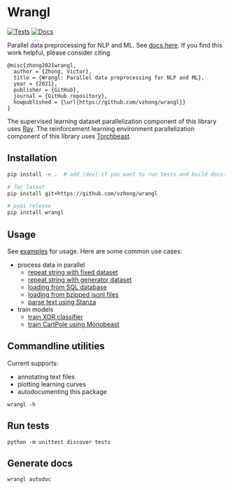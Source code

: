# Wrangl

[![Tests](https://github.com/vzhong/wrangl/actions/workflows/tests.yml/badge.svg)](https://github.com/vzhong/wrangl/actions/workflows/tests.yml)
[![Docs](https://github.com/vzhong/wrangl/actions/workflows/docs.yml/badge.svg)](https://www.victorzhong.com/wrangl)

Parallel data preprocessing for NLP and ML.
See [docs here](https://www.victorzhong.com/wrangl).
If you find this work helpful, please consider citing

```
@misc{zhong2021wrangl,
  author = {Zhong, Victor},
  title = {Wrangl: Parallel data preprocessing for NLP and ML},
  year = {2021},
  publisher = {GitHub},
  journal = {GitHub repository},
  howpublished = {\url{https://github.com/vzhong/wrangl}}
}
```

The supervised learning dataset parallelization component of this library uses [Ray](https://ray.io).
The reinforcement learning environment parallelization component of this library uses [Torchbeast](https://github.com/facebookresearch/torchbeast).


## Installation

```bash
pip install -e .  # add [dev] if you want to run tests and build docs.

# for latest
pip install git+https://github.com/vzhong/wrangl

# pypi release
pip install wrangl
```

## Usage

See [examples](https://github.com/vzhong/wrangl/tree/main/wrangl/examples) for usage.
Here are some common use cases:

* process data in parallel
  * [repeat string with fixed dataset](https://github.com/vzhong/wrangl/tree/main/wrangl/examples/preprocess_repeat_string_preloaded.py)
  * [repeat string with generator dataset](https://github.com/vzhong/wrangl/tree/main/wrangl/examples/preprocess_repeat_string.py)
  * [loading from SQL database](https://github.com/vzhong/wrangl/tree/main/wrangl/examples/preprocess_sql_db.py)
  * [loading from bzipped jsonl files](https://github.com/vzhong/wrangl/tree/main/wrangl/examples/preprocess_jsonl_files.py)
  * [parse text using Stanza](https://github.com/vzhong/wrangl/tree/main/wrangl/examples/preprocess_using_stanza.py)
* train models
  * [train XOR classifier](https://github.com/vzhong/wrangl/tree/main/wrangl/examples/train_xor_classifier.py)
  * [train CartPole using Monobeast](https://github.com/vzhong/wrangl/tree/main/wrangl/examples/train_rl_cartpole.py)

## Commandline utilities

Current supports:

- annotating text files
- plotting learning curves
- autodocumenting this package

```
wrangl -h
```


## Run tests

```
python -m unittest discover tests
```

## Generate docs

```
wrangl autodoc
```
